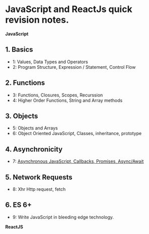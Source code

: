 # JavaScript and ReactJs quick revision notes.

**JavaScript**

## 1. Basics
  - 1: Values, Data Types and Operators
  - 2: Program Structure, Expression / Statement, Control Flow

## 2. Functions
  - 3: Functions, Closures, Scopes, Recurssion
  - 4: Higher Order Functions, String and Array methods

## 3. Objects
  - 5: Objects and Arrays
  - 6: Object Oriented JavaScript, Classes, inheritance, prototype

## 4. Asynchronicity
  - 7: [Asynchronous JavaScript, Callbacks, Promises, Async/Await](./JavaScript/AsyncJS.md)

## 5. Network Requests
  - 8: Xhr Http request, fetch

## 6. ES 6+
  - 9: Write JavaScript in bleeding edge technology.

**ReactJS**